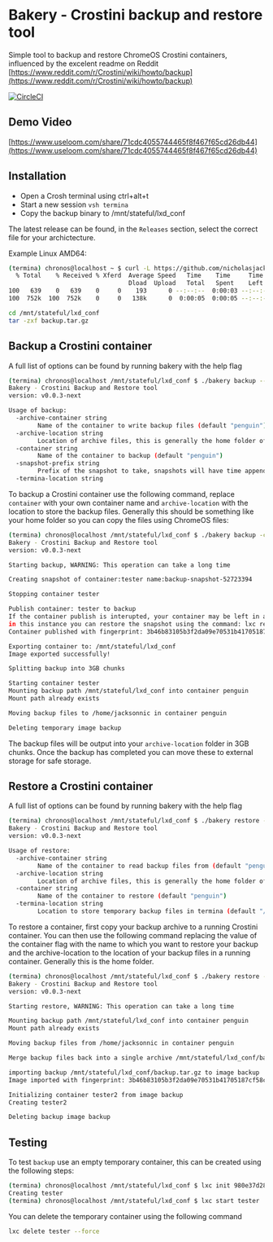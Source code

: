# Bakery - Crostini backup and restore tool
Simple tool to backup and restore ChromeOS Crostini containers, influenced by the excelent readme on Reddit
[https://www.reddit.com/r/Crostini/wiki/howto/backup](https://www.reddit.com/r/Crostini/wiki/howto/backup)

[![CircleCI](https://circleci.com/gh/nicholasjackson/crostini-backup-restore.svg?style=svg)](https://circleci.com/gh/nicholasjackson/crostini-backup-restore)

## Demo Video
[https://www.useloom.com/share/71cdc4055744465f8f467f65cd26db44](https://www.useloom.com/share/71cdc4055744465f8f467f65cd26db44)

## Installation
* Open a Crosh terminal using ctrl+alt+t
* Start a new session `vsh termina`
* Copy the backup binary to /mnt/stateful/lxd_conf

The latest release can be found, in the `Releases` section, select the correct file for your archictecture.

Example Linux AMD64:
```bash
(termina) chronos@localhost ~ $ curl -L https://github.com/nicholasjackson/crostini-backup-restore/releases/download/v0.0.3/crostini-backup-restore_0.0.3_Linux_amd64.tar.gz -o /mnt/stateful/lxd_conf/backup.tar.gz
  % Total    % Received % Xferd  Average Speed   Time    Time     Time  Current
                                 Dload  Upload   Total   Spent    Left  Speed
100   639    0   639    0     0    193      0 --:--:--  0:00:03 --:--:--  2158
100  752k  100  752k    0     0   138k      0  0:00:05  0:00:05 --:--:--  660k

cd /mnt/stateful/lxd_conf
tar -zxf backup.tar.gz 
```

## Backup a Crostini container
A full list of options can be found by running bakery with the help flag

```bash
(termina) chronos@localhost /mnt/stateful/lxd_conf $ ./bakery backup --help
Bakery - Crostini Backup and Restore tool
version: v0.0.3-next

Usage of backup:
  -archive-container string
        Name of the container to write backup files (default "penguin")
  -archive-location string
        Location of archive files, this is generally the home folder of your current container (default "/home/chronos")
  -container string
        Name of the container to backup (default "penguin")
  -snapshot-prefix string
        Prefix of the snapshot to take, snapshots will have time appended to them (default "backup-snapshot")
  -termina-location string
```

To backup a Crostini container use the following command, replace `container` with your own container name and `archive-location` with the location to store the backup files.  Generally this should be something like your home folder so you can copy the files using ChromeOS files:

```bash
(termina) chronos@localhost /mnt/stateful/lxd_conf $ ./bakery backup -container tester -archive-location /home/jacksonnic
Bakery - Crostini Backup and Restore tool
version: v0.0.3-next

Starting backup, WARNING: This operation can take a long time

Creating snapshot of container:tester name:backup-snapshot-52723394

Stopping container tester

Publish container: tester to backup
If the container publish is interupted, your container may be left in a bad state,
in this instance you can restore the snapshot using the command: lxc restore tester backup-snapshot-52723394
Container published with fingerprint: 3b46b83105b3f2da09e70531b41705187cf58cc1e015eb14d1b1a778ef4b962f

Exporting container to: /mnt/stateful/lxd_conf
Image exported successfully!           

Splitting backup into 3GB chunks

Starting container tester
Mounting backup path /mnt/stateful/lxd_conf into container penguin
Mount path already exists

Moving backup files to /home/jacksonnic in container penguin

Deleting temporary image backup
```

The backup files will be output into your `archive-location` folder in 3GB chunks.  Once the backup has completed you can move these to external storage for safe storage.

## Restore a Crostini container
A full list of options can be found by running bakery with the help flag

```bash
(termina) chronos@localhost /mnt/stateful/lxd_conf $ ./bakery restore -help
Bakery - Crostini Backup and Restore tool
version: v0.0.3-next

Usage of restore:
  -archive-container string
        Name of the container to read backup files from (default "penguin")
  -archive-location string
        Location of archive files, this is generally the home folder of your current container (default "/home/chronos")
  -container string
        Name of the container to restore (default "penguin")
  -termina-location string
        Location to store temporary backup files in termina (default "/mnt/stateful/lxd_conf")
```

To restore a container, first copy your backup archive to a running Crostini container. You can then use the following command replacing the value of the container flag with the name to which you want to restore your backup and the archive-location to the location of your backup files in a running container. Generally this is the home folder. 

```bash
(termina) chronos@localhost /mnt/stateful/lxd_conf $ ./bakery restore --container tester2 -archive-location /home/jacksonnic
Bakery - Crostini Backup and Restore tool
version: v0.0.3-next

Starting restore, WARNING: This operation can take a long time

Mounting backup path /mnt/stateful/lxd_conf into container penguin
Mount path already exists

Moving backup files from /home/jacksonnic in container penguin

Merge backup files back into a single archive /mnt/stateful/lxd_conf/backup.tar.gz

importing backup /mnt/stateful/lxd_conf/backup.tar.gz to image backup
Image imported with fingerprint: 3b46b83105b3f2da09e70531b41705187cf58cc1e015eb14d1b1a778ef4b962f

Initializing container tester2 from image backup
Creating tester2

Deleting backup image backup

```

## Testing
To test `backup` use an empty temporary container, this can be created using the following steps:

```bash
(termina) chronos@localhost /mnt/stateful/lxd_conf $ lxc init 980e37d286ad tester
Creating tester
(termina) chronos@localhost /mnt/stateful/lxd_conf $ lxc start tester
```

You can delete the temporary container using the following command

```bash
lxc delete tester --force
```
